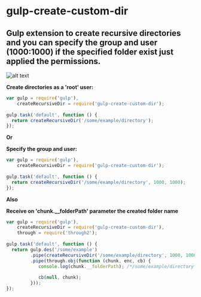 # gulp-create-custom-dir
## Gulp extension to create recursive directories and you can specify the group and user (1000:1000) if the specified folder exist just applied the permissions.

![alt text](https://travis-ci.org/chadsfatherlali/gulp-create-custom-dir.svg?branch=master "Travis CI")

**Create directories as a 'root' user:**

```javascript
var gulp = require('gulp'),
    createRecursiveDir = require('gulp-create-custom-dir');
    
gulp.task('default', function () {
  return createRecursiveDir('/some/example/directory'); 
});
```

**Or**

**Specify the group and user:**

```javascript
var gulp = require('gulp'),
    createRecursiveDir = require('gulp-create-custom-dir');
    
gulp.task('default', function () {
  return createRecursiveDir('/some/example/directory', 1000, 1000); 
});
```

**Also**

**Receive on 'chunk.__folderPath' parameter the created folder name**

```javascript
var gulp = require('gulp'),
    createRecursiveDir = require('gulp-create-custom-dir'),
    through = require('through2');
    
gulp.task('default', function () {
  return gulp.des('/some/example')
         .pipe(createRecursiveDir('/some/example/directory', 1000, 1000))
         .pipe(through.obj(function (chunk, enc, cb) {
            console.log(chunk.__folderPath); /*/some/example/directory*/
            
            cb(null, chunk);
         }));
});
```
